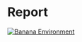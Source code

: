 # Report

[![Banana Environment](images_videos/RLP1.gif "My Trained Agent, Click for Youtube Video")](https://youtu.be/B9ldSkz2VBs)